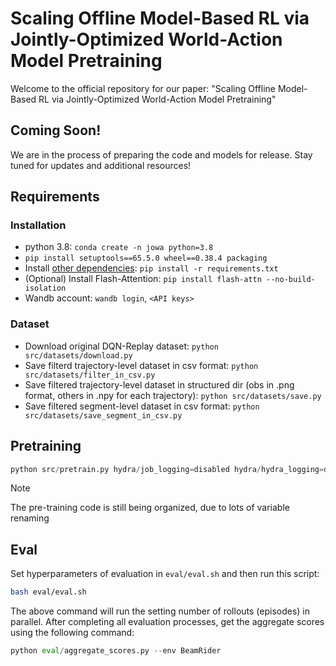 # Scaling Offline Model-Based RL via Jointly-Optimized World-Action Model Pretraining

Welcome to the official repository for our paper: "Scaling Offline Model-Based RL via Jointly-Optimized World-Action Model Pretraining"

## Coming Soon!

We are in the process of preparing the code and models for release. Stay tuned for updates and additional resources!

## Requirements
### Installation

- python 3.8: `conda create -n jowa python=3.8`
- `pip install setuptools==65.5.0 wheel==0.38.4 packaging`
- Install [other dependencies](requirements.txt): `pip install -r requirements.txt`
- (Optional) Install Flash-Attention: `pip install flash-attn --no-build-isolation`
- Wandb account: `wandb login`, `<API keys>`

### Dataset

- Download original DQN-Replay dataset: `python src/datasets/download.py`
- Save filterd trajectory-level dataset in csv format: `python src/datasets/filter_in_csv.py`
- Save filtered trajectory-level dataset in structured dir (obs in .png format, others in .npy for each trajectory): `python src/datasets/save.py`
- Save filtered segment-level dataset in csv format: `python src/datasets/save_segment_in_csv.py`

## Pretraining

```python
python src/pretrain.py hydra/job_logging=disabled hydra/hydra_logging=disabled
```

> [!NOTE]
> The pre-training code is still being organized, due to lots of variable renaming

## Eval

Set hyperparameters of evaluation in `eval/eval.sh` and then run this script:

```bash
bash eval/eval.sh
```

The above command will run the setting number of rollouts (episodes) in parallel. After completing all evaluation processes, get the aggregate scores using the following command:

```python
python eval/aggregate_scores.py --env BeamRider
```